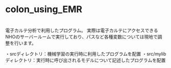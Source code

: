 # colon_using_EMR
# 

電子カルテ分析で利用したプログラム。
実際は電子カルテにアクセスできるNHOのサーバールームで実行しており、パスなど各種変数については現地で調整を行います。

・srcディレクトリ：機械学習の実行時に利用したプログラムを配置
・src/mylibディレクトリ：実行時に呼び出されるモデルについて記述したプログラムを配置

